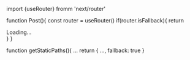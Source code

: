 import {useRouter} fromm 'next/router'

function Post(){
  const router = useRouter()
  if(router.isFallback){
    return <div>Loading...</div>
  }
 }

function getStaticPaths(){
  ...
  return {
  ...,
  fallback: true
}

